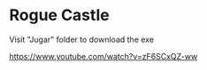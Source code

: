 # Rogue Castle

Visit "Jugar" folder to download the exe

https://www.youtube.com/watch?v=zF6SCxQZ-ww
